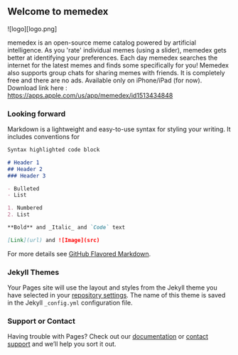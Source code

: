 ## Welcome to memedex

![logo][logo.png]

memedex is an open-source meme catalog powered by artificial intelligence. As you 'rate' individual memes (using a slider), memedex gets better at identifying your preferences. Each day memedex searches the internet for the latest memes and finds some specifically for you! Memedex also supports group chats for sharing memes with friends. It is completely free and there are no ads. Available only on iPhone/iPad (for now). Download link here : https://apps.apple.com/us/app/memedex/id1513434848



### Looking forward

Markdown is a lightweight and easy-to-use syntax for styling your writing. It includes conventions for

```markdown
Syntax highlighted code block

# Header 1
## Header 2
### Header 3

- Bulleted
- List

1. Numbered
2. List

**Bold** and _Italic_ and `Code` text

[Link](url) and ![Image](src)
```

For more details see [GitHub Flavored Markdown](https://guides.github.com/features/mastering-markdown/).

### Jekyll Themes

Your Pages site will use the layout and styles from the Jekyll theme you have selected in your [repository settings](https://github.com/nomolos/memedex/settings). The name of this theme is saved in the Jekyll `_config.yml` configuration file.

### Support or Contact

Having trouble with Pages? Check out our [documentation](https://docs.github.com/categories/github-pages-basics/) or [contact support](https://github.com/contact) and we’ll help you sort it out.
